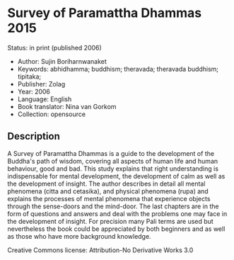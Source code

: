 # Survey of Paramattha Dhammas 2015

Status: in print (published 2006)

- Author: Sujin Boriharnwanaket
- Keywords: abhidhamma; buddhism; theravada; theravada buddhism; tipitaka;
- Publisher: Zolag
- Year: 2006
- Language: English
- Book translator: Nina van Gorkom
- Collection: opensource

## Description

A Survey of Paramattha Dhammas is a guide to the development of the Buddha's path of wisdom, covering all aspects of human life and human behaviour, good and bad. This study explains that right understanding is indispensable for mental development, the development of calm as well as the development of insight. The author describes in detail all mental phenomena (citta and cetasika), and physical phenomena (rupa) and explains the processes of mental phenomena that experience objects through the sense-doors and the mind-door. The last chapters are in the form of questions and answers and deal with the problems one may face in the development of insight. For precision many Pali terms are used but nevertheless the book could be appreciated by both beginners and as well as those who have more background knowledge.

Creative Commons license: Attribution-No Derivative Works 3.0 

